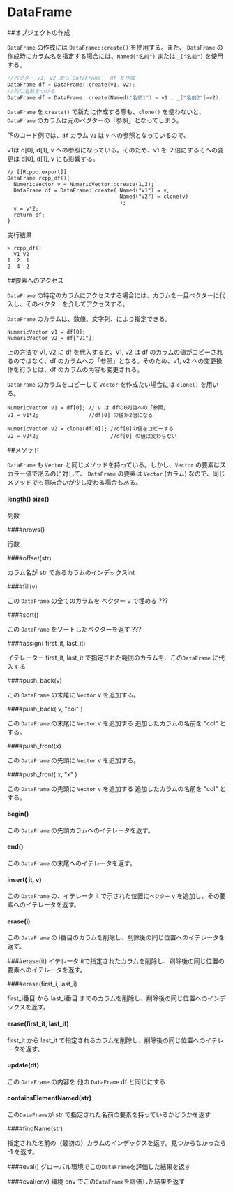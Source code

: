 # DataFrame

##オブジェクトの作成

`DataFrame` の作成には `DataFrame::create()` を使用する。また、
`DataFrame` の作成時にカラム名を指定する場合には、`Named("名前")` または `_["名前"]` を使用する。

```cpp
//ベクター v1, v2 から`DataFrame`  df を作成
DataFrame df = DataFrame::create(v1, v2); 
//列に名前をつける
DataFrame df = DataFrame::create(Named("名前1") = v1 , _["名前2"]=v2); 
```


`DataFrame` を `create()` で新たに作成する際も、`clone()` を使わないと、`DataFrame` のカラムは元のベクターの「参照」となってしまう。

下のコード例では、`df` カラム `V1` は `v` への参照となっているので、




v1は d[0], d[1], v への参照になっている。そのため、v1 を ２倍にするそへの変更は d[0], d[1], v にも影響する。　　

```
// [[Rcpp::export]]
DataFrame rcpp_df(){
  NumericVector v = NumericVector::create(1,2);
  DataFrame df = DataFrame::create( Named("V1") = v,
                                    Named("V2") = clone(v)
                                    );
  v = v*2;
  return df;
}
```
実行結果

```
> rcpp_df()
  V1 V2
1  2  1
2  4  2
```





##要素へのアクセス


`DataFrame` の特定のカラムにアクセスする場合には、カラムを一旦ベクターに代入し、そのベクターを介してアクセスする。

`DataFrame` のカラムは、数値、文字列、により指定できる。

```
NumericVector v1 = df[0];
NumericVector v2 = df["V1"];
```

上の方法で v1, v2 に df を代入すると、v1, v2 は df のカラムの値がコピーされるのではなく、df のカラムへの「参照」となる。そのため、v1, v2 への変更操作を行うとは、df のカラムの内容も変更される。



`DataFrame` のカラムをコピーして `Vector` を作成たい場合には `clone()` を用いる。

```
NumericVector v1 = df[0]; // v は dfの0列目への「参照」
v1 = v1*2;                //df[0] の値が2倍になる

NumericVector v2 = clone(df[0]); //df[0]の値をコピーする
v2 = v2*2;                       //df[0] の値は変わらない
```





##メソッド

`DataFrame` も `Vector` と同じメソッドを持っている。しかし、`Vector` の要素はスカラー値であるのに対して、 `DataFrame` の要素は `Vector` (カラム) なので、同じメソッドでも意味合いが少し変わる場合もある。



#### length() size()

列数


####nrows()

行数


####offset(str)

カラム名が str であるカラムのインデックスint

####fill(v)

この `DataFrame` の全てのカラムを ベクター v で埋める ???


####sort()

この `DataFrame` をソートしたベクターを返す ???


####assign( first_it, last_it)

イテレーター first_it, last_it で指定された範囲のカラムを、この`DataFrame` に代入する

####push_back(v)

この `DataFrame`  の末尾に `Vector` v を追加する。

####push_back( v, "col" )

この `DataFrame`  の末尾に `Vector` v を追加する
追加したカラムの名前を "col" とする。

####push_front(x)

この `DataFrame`  の先頭に `Vector` v を追加する。


####push_front( x, "x" )

この `DataFrame`  の先頭に `Vector` v を追加する
追加したカラムの名前を "col" とする。

#### begin()

この `DataFrame` の先頭カラムへのイテレータを返す。

#### end()

この `DataFrame` の末尾へのイテレータを返す。

#### insert( it, v)

この `DataFrame` の、イテレータ it で示された位置に`ベクター` v を追加し、その要素へのイテレータを返す。

#### erase(i)

この `DataFrame` の i番目のカラムを削除し、削除後の同じ位置へのイテレータを返す。

####erase(it)
イテレータ itで指定されたカラムを削除し、削除後の同じ位置の要素へのイテレータを返す。

####erase(first_i, last_i)

first_i番目 から last_i番目 までのカラムを削除し、削除後の同じ位置へのインデックスを返す。


#### erase(first_it, last_it)

first_it から last_it で指定されるカラムを削除し、削除後の同じ位置へのイテレータを返す。

#### update(df)

この `DataFrame` の内容を 他の `DataFrame`  df と同じにする

#### containsElementNamed(str)

この`DataFrame`が str で指定された名前の要素を持っているかどうかを返す

####findName(str)

指定された名前の（最初の）カラムのインデックスを返す。見つからなかったら -1 を返す。

####eval()
グローバル環境でこの`DataFrame`を評価した結果を返す

####eval(env)
環境 env でこの`DataFrame`を評価した結果を返す
